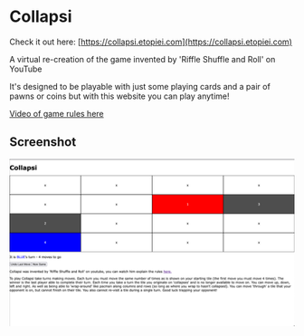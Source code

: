 # Collapsi

Check it out here: [https://collapsi.etopiei.com](https://collapsi.etopiei.com)

A virtual re-creation of the game invented by 'Riffle Shuffle and Roll' on YouTube

It's designed to be playable with just some playing cards and a pair of pawns or coins but with this website
you can play anytime!

[Video of game rules here](https://www.youtube.com/watch?v=6vYEHdjlw3g)

## Screenshot

![Example game](demo.png)